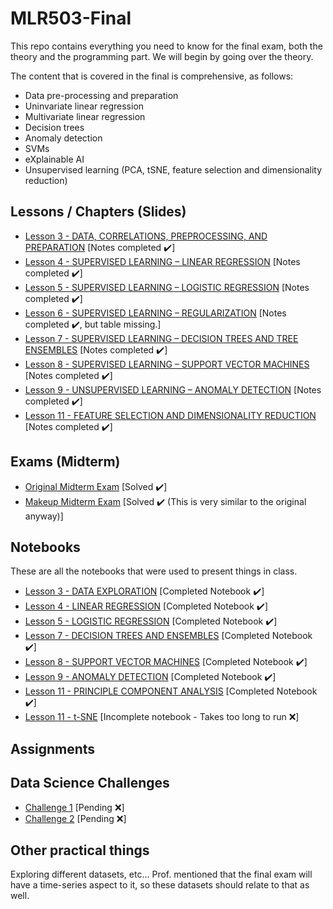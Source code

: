 # MLR503-Final

This repo contains everything you need to know for the final exam, both the theory and the programming part. We will begin by going over the theory. 

The content that is covered in the final is comprehensive, as follows: 
- Data pre-processing and preparation
- Uninvariate linear regression
- Multivariate linear regression
- Decision trees
- Anomaly detection
- SVMs
-  eXplainable AI
-  Unsupervised learning (PCA, tSNE, feature selection and dimensionality reduction)

## Lessons / Chapters (Slides)
- [Lesson 3 - DATA, CORRELATIONS, PREPROCESSING, AND PREPARATION](https://github.com/DaraVaram/MLR503-Final/blob/main/Chapters/Lesson%203.md) \[Notes completed :heavy_check_mark:\]
- [Lesson 4 - SUPERVISED LEARNING – LINEAR REGRESSION](https://github.com/DaraVaram/MLR503-Final/blob/main/Chapters/Lesson%204.md) \[Notes completed :heavy_check_mark:\]
- [Lesson 5 - SUPERVISED LEARNING – LOGISTIC REGRESSION](https://github.com/DaraVaram/MLR503-Final/blob/main/Chapters/Lesson%205.md) \[Notes completed :heavy_check_mark:\]
- [Lesson 6 - SUPERVISED LEARNING – REGULARIZATION](https://github.com/DaraVaram/MLR503-Final/blob/main/Chapters/Lesson%206.md) \[Notes completed :heavy_check_mark:, but table missing.\]
- [Lesson 7 - SUPERVISED LEARNING – DECISION TREES AND TREE ENSEMBLES](https://github.com/DaraVaram/MLR503-Final/blob/main/Chapters/Lesson%207.md)  \[Notes completed :heavy_check_mark:\]
- [Lesson 8 - SUPERVISED LEARNING – SUPPORT VECTOR MACHINES](https://github.com/DaraVaram/MLR503-Final/blob/main/Chapters/Lesson%208.md) \[Notes completed :heavy_check_mark:\]
- [Lesson 9 - UNSUPERVISED LEARNING – ANOMALY DETECTION](https://github.com/DaraVaram/MLR503-Final/blob/main/Chapters/Lesson%209.md) \[Notes completed :heavy_check_mark:\]
- [Lesson 11 - FEATURE SELECTION AND DIMENSIONALITY REDUCTION](https://github.com/DaraVaram/MLR503-Final/blob/main/Chapters/Lesson%2011.md) \[Notes completed :heavy_check_mark:\]


## Exams (Midterm)
- [Original Midterm Exam](https://github.com/DaraVaram/MLR503-Final/blob/main/Exams/My%20solutions/MLR503%20Exam%20I%20Solutions%20(Dara).pdf) \[Solved :heavy_check_mark:\]
- [Makeup Midterm Exam]() \[Solved :heavy_check_mark: (This is very similar to the original anyway)\]

## Notebooks
These are all the notebooks that were used to present things in class. 

- [Lesson 3 - DATA EXPLORATION](https://github.com/DaraVaram/MLR503-Final/blob/main/Notebooks/Lesson%203%20-%20DATA%20EXPLORATION.ipynb) \[Completed Notebook :heavy_check_mark:\]
- [Lesson 4 - LINEAR REGRESSION](https://github.com/DaraVaram/MLR503-Final/blob/main/Notebooks/Lesson%204%20-%20LINEAR%20REGRESSION.ipynb) \[Completed Notebook :heavy_check_mark:\]
- [Lesson 5 - LOGISTIC REGRESSION](https://github.com/DaraVaram/MLR503-Final/blob/main/Notebooks/Lesson%205%20-%20LOGISTIC%20REGRESSION.ipynb) \[Completed Notebook :heavy_check_mark:\]
- [Lesson 7 - DECISION TREES AND ENSEMBLES](https://github.com/DaraVaram/MLR503-Final/blob/main/Notebooks/Lesson%207%20-%20DECISION%20TREES%20AND%20ENSEMBLES.ipynb) \[Completed Notebook :heavy_check_mark:\]
- [Lesson 8 - SUPPORT VECTOR MACHINES](https://github.com/DaraVaram/MLR503-Final/blob/main/Notebooks/Lesson%208%20-%20SUPPORT%20VECTOR%20MACHINES.ipynb) \[Completed Notebook :heavy_check_mark:\]
- [Lesson 9 - ANOMALY DETECTION](https://github.com/DaraVaram/MLR503-Final/blob/main/Notebooks/Lesson%209%20-%20ANOMALY%20DETECTION.ipynb) \[Completed Notebook :heavy_check_mark:\]
- [Lesson 11 - PRINCIPLE COMPONENT ANALYSIS](https://github.com/DaraVaram/MLR503-Final/blob/main/Notebooks/Lesson%2011%20-%20PRINCIPLE%20COMPONENT%20ANALYSIS.ipynb) \[Completed Notebook :heavy_check_mark:\]
- [Lesson 11 - t-SNE](https://github.com/DaraVaram/MLR503-Final/blob/main/Notebooks/LESSON%2011%20-%20tSNE.ipynb) \[Incomplete notebook - Takes too long to run :x:\]
 
## Assignments

## Data Science Challenges
- [Challenge 1]() \[Pending :x:\]
- [Challenge 2]() \[Pending :x:\]

## Other practical things
Exploring different datasets, etc... Prof. mentioned that the final exam will have a time-series aspect to it, so these datasets should relate to that as well.
